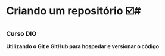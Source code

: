 # Criando um repositório ☑️# 
### Curso DIO ###


**Utilizando o Git e GitHub para hospedar e versionar o código**

